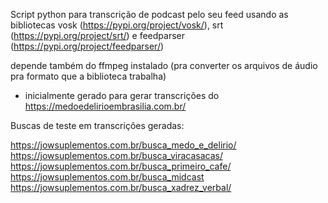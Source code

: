 Script python para transcrição de podcast pelo seu feed usando as bibliotecas vosk (https://pypi.org/project/vosk/), srt (https://pypi.org/project/srt/) e feedparser (https://pypi.org/project/feedparser/)

depende também do ffmpeg instalado (pra converter os arquivos de áudio pra formato que a biblioteca trabalha)

* inicialmente gerado para gerar transcrições do https://medoedelirioembrasilia.com.br/

Buscas de teste em transcrições geradas:

https://jowsuplementos.com.br/busca_medo_e_delirio/
https://jowsuplementos.com.br/busca_viracasacas/
https://jowsuplementos.com.br/busca_primeiro_cafe/
https://jowsuplementos.com.br/busca_midcast
https://jowsuplementos.com.br/busca_xadrez_verbal/
